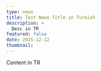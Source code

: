 ```yaml
---
type: news
title: Test News Title in Turkish
description: >
  Desc in TR
featured: false
date: 2025-12-12
thumbnail: 
---
```


Content in TR